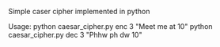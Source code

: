 Simple caser cipher implemented in python

Usage:
python caesar_cipher.py enc 3 "Meet me at 10"
python caesar_cipher.py dec 3 "Phhw ph dw 10"
